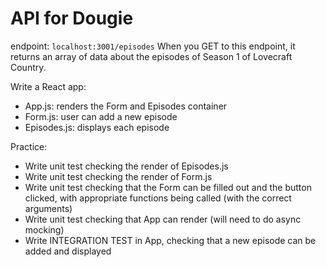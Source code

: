 # API for Dougie

endpoint: `localhost:3001/episodes`
When you GET to this endpoint, it returns an array of data about the episodes of Season 1 of Lovecraft Country.

Write a React app:
- App.js: renders the Form and Episodes container
- Form.js: user can add a new episode
- Episodes.js: displays each episode

Practice:
- Write unit test checking the render of Episodes.js
- Write unit test checking the render of Form.js
- Write unit test checking that the Form can be filled out and the button clicked, with appropriate functions being called (with the correct arguments)
- Write unit test checking that App can render (will need to do async mocking)
- Write INTEGRATION TEST in App, checking that a new episode can be added and displayed